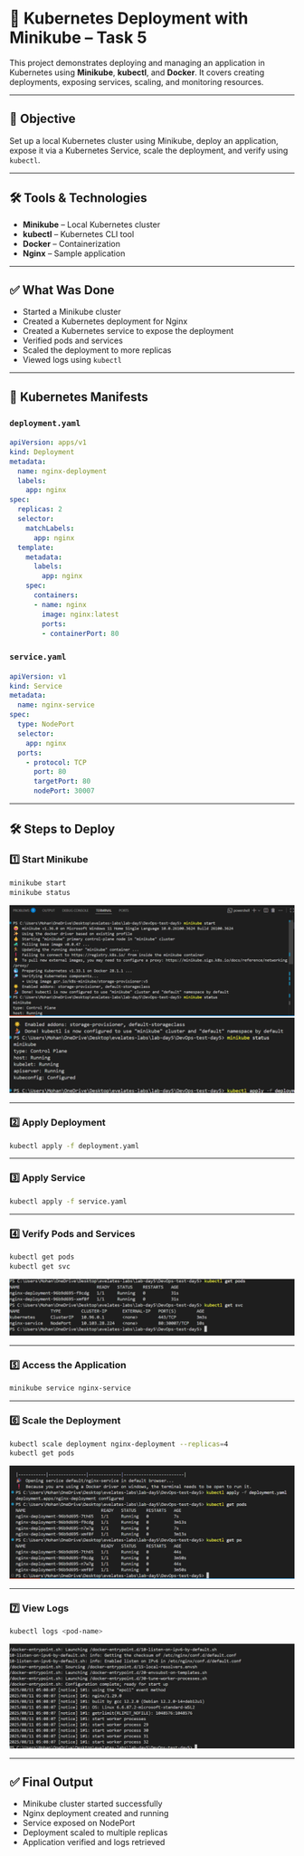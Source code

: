 # 🚀 Kubernetes Deployment with Minikube – Task 5

This project demonstrates deploying and managing an application in Kubernetes using **Minikube**, **kubectl**, and **Docker**. It covers creating deployments, exposing services, scaling, and monitoring resources.

---

## 🎯 Objective  
Set up a local Kubernetes cluster using Minikube, deploy an application, expose it via a Kubernetes Service, scale the deployment, and verify using `kubectl`.

---

## 🛠️ Tools & Technologies  

- **Minikube** – Local Kubernetes cluster  
- **kubectl** – Kubernetes CLI tool  
- **Docker** – Containerization  
- **Nginx** – Sample application  

---

## ✅ What Was Done  

- Started a Minikube cluster  
- Created a Kubernetes deployment for Nginx  
- Created a Kubernetes service to expose the deployment  
- Verified pods and services  
- Scaled the deployment to more replicas  
- Viewed logs using `kubectl`  

---

## 📂 Kubernetes Manifests  

### **`deployment.yaml`**  
```yaml
apiVersion: apps/v1
kind: Deployment
metadata:
  name: nginx-deployment
  labels:
    app: nginx
spec:
  replicas: 2
  selector:
    matchLabels:
      app: nginx
  template:
    metadata:
      labels:
        app: nginx
    spec:
      containers:
      - name: nginx
        image: nginx:latest
        ports:
        - containerPort: 80
```

### **`service.yaml`**  
```yaml
apiVersion: v1
kind: Service
metadata:
  name: nginx-service
spec:
  type: NodePort
  selector:
    app: nginx
  ports:
    - protocol: TCP
      port: 80
      targetPort: 80
      nodePort: 30007
```

---

## 🛠️ Steps to Deploy  

### **1️⃣ Start Minikube**  
```bash
minikube start
minikube status
```
![Minikube Start](./images.png/minikube%20start.png)  
![Minikube Status](./images.png/minikube%20status.png)  

---

### **2️⃣ Apply Deployment**  
```bash
kubectl apply -f deployment.yaml
```

---

### **3️⃣ Apply Service**  
```bash
kubectl apply -f service.yaml
```

---

### **4️⃣ Verify Pods and Services**  
```bash
kubectl get pods
kubectl get svc
```
![Pods and Services](./images.png/kubectl%20pods%20list.png)  

---

### **5️⃣ Access the Application**  
```bash
minikube service nginx-service
```

---

### **6️⃣ Scale the Deployment**  
```bash
kubectl scale deployment nginx-deployment --replicas=4
kubectl get pods
```
![Scaling Deployment](./images.png/replica%20pods.png)  

---

### **7️⃣ View Logs**  
```bash
kubectl logs <pod-name>
```
![Logs Output](./images.png/logs.png)  

---

## ✅ Final Output  
- Minikube cluster started successfully  
- Nginx deployment created and running  
- Service exposed on NodePort  
- Deployment scaled to multiple replicas  
- Application verified and logs retrieved  

